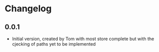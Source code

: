 # Changelog

## 0.0.1

- Initial version, created by Tom with most store complete but with the cjecking of paths yet to be implemented

